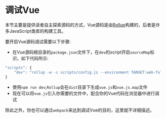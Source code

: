 # 调试Vue

本节主要是提供读者自主探索源码的方式，Vue源码是由[Rollup](https://www.rollupjs.com/)构建的，后者是许多JavaScript类库的构建工具。

要开启Vue源码调试需要以下步骤:
- 在Vue源码根目录的`package.json`文件下，在`dev`的script开启`sourceMap`标识，如下代码所示:
```js
"scripts": {
	"dev": "rollup -w -c scripts/config.js --environment TARGET:web-full-dev --sourcemap",
}
```
- 使用`npm run dev`,`Rollup`会在`dist`目录下生成`vue.js`和`vue.js.map`文件
- 现在可以将`vue.js`引入你需要的文件中，配合你的Vue代码在浏览器中进行调试
  
除此之外，你也可以通过`webpack`来达到调试Vue的目的，这里就不详细描述。